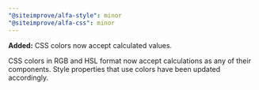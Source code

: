 ```yaml
---
"@siteimprove/alfa-style": minor
"@siteimprove/alfa-css": minor
---
```


**Added:** CSS colors now accept calculated values.

CSS colors in RGB and HSL format now accept calculations as any of their components. Style properties that use colors have been updated accordingly.
